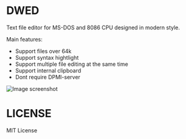 # DWED

Text file editor for MS-DOS and 8086 CPU designed in modern style.

Main features:

* Support files over 64k
* Support syntax hightlight
* Support multiple file editing at the same time
* Support internal clipboard
* Dont require DPMI-server

![Image screenshot](https://github.com/DosWorld/editor/raw/main/DWED.PNG)

# LICENSE

MIT License
